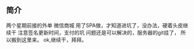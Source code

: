 ﻿## 简介

两个星期前接的外单
微信商城
用了SPA做，才知道进坑了，没办法，硬着头皮继续干
注意签名更新时间，支付的坑
问题还是可以解决的，服务器的git挂了，
所以搬到这里来。
ok,继续干，拜拜。

